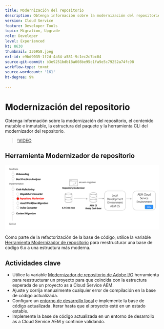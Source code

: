 ```yaml
---
title: Modernización del repositorio
description: Obtenga información sobre la modernización del repositorio, el contenido mutable e inmutable, la estructura del paquete y la herramienta CLI del modernizador del repositorio.
version: Cloud Service
feature: Developer Tools
topic: Migration, Upgrade
role: Developer
level: Experienced
kt: 8630
thumbnail: 336958.jpeg
exl-id: e9bd9035-1f2d-4a34-a581-9c1ec2c7bc04
source-git-commit: b3e9251bdb18a008be95c1fa9e5c79252a74fc98
workflow-type: tm+mt
source-wordcount: '161'
ht-degree: 9%

---
```


# Modernización del repositorio

Obtenga información sobre la modernización del repositorio, el contenido mutable e inmutable, la estructura del paquete y la herramienta CLI del modernizador del repositorio.

>[!VIDEO](https://video.tv.adobe.com/v/336958?quality=12&learn=on)

## Herramienta Modernizador de repositorio

![Modernizador de repositorio](./assets/repository-modernizer.png)

Como parte de la refactorización de la base de código, utilice la variable [Herramienta Modernizador de repositorio](https://experienceleague.adobe.com/docs/experience-manager-cloud-service/moving/refactoring-tools/repo-modernizer.html?lang=es) para reestructurar una base de código 6.x a una estructura más moderna.

## Actividades clave

* Utilice la variable [Modernizador de repositorio de Adobe I/O](https://github.com/adobe/aio-cli-plugin-aem-cloud-service-migration#command-aio-aem-migrationrepository-modernizer) herramienta para reestructurar un proyecto para que coincida con la estructura esperada de un proyecto as a Cloud Service AEM.
* Ajuste y corrija manualmente cualquier error de compilación en la base de código actualizada.
* Configure un [entorno de desarrollo local](https://experienceleague.adobe.com/docs/experience-manager-learn/cloud-service/local-development-environment-set-up/overview.html?lang=es) e implemente la base de código actualizada. Iterar hasta que el proyecto esté en un estado estable.
* Implemente la base de código actualizada en un entorno de desarrollo as a Cloud Service AEM y continúe validando.
